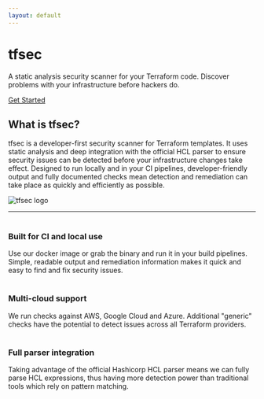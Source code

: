 ```yaml
---
layout: default
---
```

<div class="header-container jumbotron">
    <div class="container">
        <h1>tfsec</h1>
	<p>A static analysis security scanner for your Terraform code. Discover problems with your infrastructure before hackers do.</p>
        <p><a class="btn btn-primary btn-lg" href="{{ "/docs/home/" | relative_url }}" role="button">Get Started</a></p>
    </div>
</div>

<div class="container">
    <div class="row">
        <div class="col-md-9">
            <h2 class="header-light regular-pad">What is tfsec?</h2>
              <p class="lead">tfsec is a developer-first security scanner for Terraform templates. It uses static analysis and deep integration with the official HCL parser to ensure security issues can be detected before your infrastructure changes take effect. Designed to run locally and in your CI pipelines, developer-friendly output and fully documented checks mean detection and remediation can take place as quickly and efficiently as possible.</p>
        </div>
        <div class="col-md-3 text-center">
            <img src="{{ "/assets/img/logo.png" | relative_url }}" alt="tfsec logo" class="img-responsive">
        </div>
    </div>
    <hr>
    <div class="row">
        <div class="col-sm-4">
            <h1 class="text-center"><i class="fa fa-cogs" aria-hidden="true"></i></h1>
            <h3 class="text-center">Built for CI and local use</h3>
	    <p>Use our docker image or grab the binary and run it in your build pipelines. Simple, readable output and remediation information makes it quick and easy to find and fix security issues.</p>
        </div>
        <div class="col-sm-4">
            <h1 class="text-center"><i class="fa fa-cloud" aria-hidden="true"></i></h1>
            <h3 class="text-center">Multi-cloud support</h3>
	    <p>We run checks against AWS, Google Cloud and Azure. Additional "generic" checks have the potential to detect issues across all Terraform providers.</p>
        </div>
        <div class="col-sm-4">
            <h1 class="text-center"><i class="fa fa-eye" aria-hidden="true"></i></h1>
            <h3 class="text-center">Full parser integration</h3>
	    <p>Taking advantage of the official Hashicorp HCL parser means we can fully parse HCL expressions, thus having more detection power than traditional tools which rely on pattern matching.</p>
        </div>
    </div>
</div>

